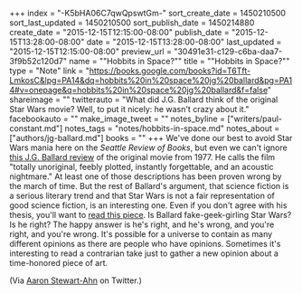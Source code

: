 +++
index = "-K5bHA06C7qwQpswtGm-"
sort_create_date = 1450210500
sort_last_updated = 1450210500
sort_publish_date = 1450214880
create_date = "2015-12-15T12:15:00-08:00"
publish_date = "2015-12-15T13:28:00-08:00"
date = "2015-12-15T13:28:00-08:00"
last_updated = "2015-12-15T12:15:00-08:00"
preview_url = "30491e31-c129-c6ba-daa7-3f9b52c120d7"
name = "\"Hobbits in Space?\""
title = "\"Hobbits in Space?\""
type = "Note"
link = "https://books.google.com/books?id=T6Tft-LmkosC&lpg=PA14&dq=hobbits%20in%20space%20jg%20ballard&pg=PA14#v=onepage&q=hobbits%20in%20space%20jg%20ballard&f=false"
shareimage = ""
twitterauto = "What did J.G. Ballard think of the original Star Wars movie? Well, to put it nicely: he wasn't crazy about it."
facebookauto = ""
make_image_tweet = ""
notes_byline = ["writers/paul-constant.md"]
notes_tags = "notes/hobbits-in-space.md"
notes_about = ["authors/jg-ballard.md"]
books = ""
+++
We've done our best to avoid Star Wars mania here on the *Seattle Review of Books*, but even we can't ignore [this J.G. Ballard review](https://books.google.com/books?id=T6Tft-LmkosC&lpg=PA14&dq=hobbits%20in%20space%20jg%20ballard&pg=PA14#v=onepage&q=hobbits%20in%20space%20jg%20ballard&f=false) of the original movie from 1977. He calls the film "totally unoriginal, feebly plotted, instantly forgettable, and an acoustic nightmare." At least one of those descriptions has been proven wrong by the march of time. But the rest of Ballard's argument, that science fiction is a serious literary trend and that Star Wars is not a fair representation of good science fiction, is an interesting one. Even if you don't agree with his thesis, you'll want to [read this piece](https://books.google.com/books?id=T6Tft-LmkosC&lpg=PA14&dq=hobbits%20in%20space%20jg%20ballard&pg=PA14#v=onepage&q=hobbits%20in%20space%20jg%20ballard&f=false). Is Ballard fake-geek-girling Star Wars? Is he right? The happy answer is he's right, and he's wrong, and you're right, and you're wrong. It's possible for a universe to contain as many different opinions as there are people who have opinions. Sometimes it's interesting to read a contrarian take just to gather a new opinion about a time-honored piece of art.

(Via [Aaron Stewart-Ahn](https://twitter.com/somebadideas/status/676824441897226242) on Twitter.)